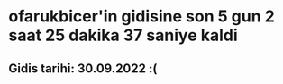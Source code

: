 # ofarukbicer'in gidisine son 5 gun 2 saat 25 dakika 37 saniye kaldi

## Gidis tarihi: 30.09.2022 :(